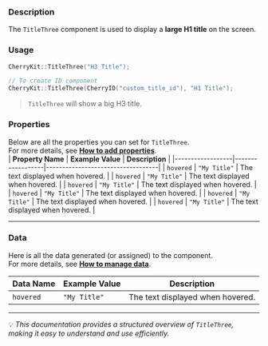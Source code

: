 ### Description  
The `TitleThree` component is used to display a **large H1 title** on the screen.  

### Usage  
```cpp
CherryKit::TitleThree("H3 Title");
```
```cpp
// To create ID component
CherryKit::TitleThree(CherryID("custom_title_id"), "H1 Title");
```
> `TitleThree` will show a big H3 title.  

### Properties  
Below are all the properties you can set for `TitleThree`.  
For more details, see **[How to add properties]()**.  
| **Property Name** | **Example Value**  | **Description**                   |
|------------------|------------------|-----------------------------------|
| `hovered`       | `"My Title"`      | The text displayed when hovered. |
| `hovered`       | `"My Title"`      | The text displayed when hovered. |
| `hovered`       | `"My Title"`      | The text displayed when hovered. |
| `hovered`       | `"My Title"`      | The text displayed when hovered. |
| `hovered`       | `"My Title"`      | The text displayed when hovered. |
| `hovered`       | `"My Title"`      | The text displayed when hovered. |

---

### Data  
Here is all the data generated (or assigned) to the component.  
For more details, see **[How to manage data]()**.  

| **Data Name** | **Example Value**  | **Description**                   |
|------------------|------------------|-----------------------------------|
| `hovered`       | `"My Title"`      | The text displayed when hovered. |

---

💡 *This documentation provides a structured overview of `TitleThree`, making it easy to understand and use efficiently.*  
